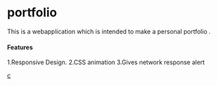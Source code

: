 # portfolio

This is a webapplication which is intended to make a  personal portfolio .


<h4>Features </h4>
1.Responsive Design.
2.CSS animation
3.Gives network response alert


<a href="E">c</a>

